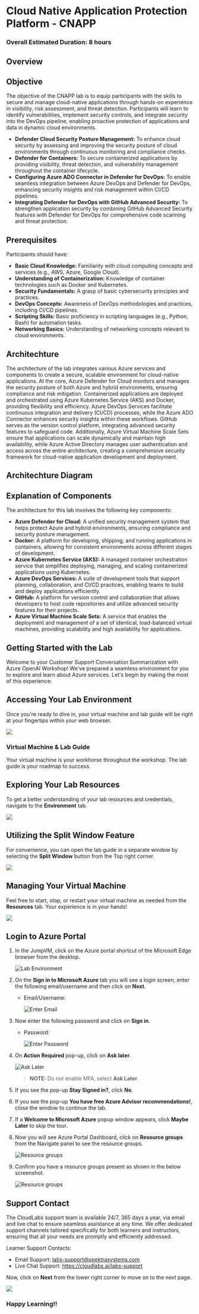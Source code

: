 # Cloud Native Application Protection Platform - CNAPP

### Overall Estimated Duration: 8 hours

## Overview



## Objective

The objective of the CNAPP lab is to equip participants with the skills to secure and manage cloud-native applications through hands-on experience in visibility, risk assessment, and threat detection. Participants will learn to identify vulnerabilities, implement security controls, and integrate security into the DevOps pipeline, enabling proactive protection of applications and data in dynamic cloud environments.

- **Defender Cloud Security Posture Management:** To enhance cloud security by assessing and improving the security posture of cloud environments through continuous monitoring and compliance checks. 
- **Defender for Containers:** To secure containerized applications by providing visibility, threat detection, and vulnerability management throughout the container lifecycle.
- **Configuring Azure ADO Connector in Defender for DevOps:** To enable seamless integration between Azure DevOps and Defender for DevOps, enhancing security insights and risk management within CI/CD pipelines.
- **Integrating Defender for DevOps with GitHub Advanced Security:** To strengthen application security by combining GitHub Advanced Security features with Defender for DevOps for comprehensive code scanning and threat protection.

## Prerequisites

Participants should have:

- **Basic Cloud Knowledge:** Familiarity with cloud computing concepts and services (e.g., AWS, Azure, Google Cloud).
- **Understanding of Containerization:** Knowledge of container technologies such as Docker and Kubernetes.
- **Security Fundamentals:** A grasp of basic cybersecurity principles and practices.
- **DevOps Concepts:** Awareness of DevOps methodologies and practices, including CI/CD pipelines.
- **Scripting Skills:** Basic proficiency in scripting languages (e.g., Python, Bash) for automation tasks.
- **Networking Basics:** Understanding of networking concepts relevant to cloud environments.

## Architechture

The architecture of the lab integrates various Azure services and components to create a secure, scalable environment for cloud-native applications. At the core, Azure Defender for Cloud monitors and manages the security posture of both Azure and hybrid environments, ensuring compliance and risk mitigation. Containerized applications are deployed and orchestrated using Azure Kubernetes Service (AKS) and Docker, providing flexibility and efficiency. Azure DevOps Services facilitate continuous integration and delivery (CI/CD) processes, while the Azure ADO Connector enhances security insights within these workflows. GitHub serves as the version control platform, integrating advanced security features to safeguard code. Additionally, Azure Virtual Machine Scale Sets ensure that applications can scale dynamically and maintain high availability, while Azure Active Directory manages user authentication and access across the entire architecture, creating a comprehensive security framework for cloud-native application development and deployment.

## Architechture Diagram



## Explanation of Components

The architecture for this lab involves the following key components:

- **Azure Defender for Cloud:** A unified security management system that helps protect Azure and hybrid environments, ensuring compliance and security posture management.
- **Docker:** A platform for developing, shipping, and running applications in containers, allowing for consistent environments across different stages of development.
- **Azure Kubernetes Service (AKS):** A managed container orchestration service that simplifies deploying, managing, and scaling containerized applications using Kubernetes.
- **Azure DevOps Services:** A suite of development tools that support planning, collaboration, and CI/CD practices, enabling teams to build and deploy applications efficiently.
- **GitHub:** A platform for version control and collaboration that allows developers to host code repositories and utilize advanced security features for their projects.
- **Azure Virtual Machine Scale Sets:** A service that enables the deployment and management of a set of identical, load-balanced virtual machines, providing scalability and high availability for applications.


## Getting Started with the Lab
 
Welcome to your Customer Support Conversation Summarization with Azure OpenAI Workshop! We've prepared a seamless environment for you to explore and learn about Azure services. Let's begin by making the most of this experience:
 
## Accessing Your Lab Environment
 
Once you're ready to dive in, your virtual machine and lab guide will be right at your fingertips within your web browser.

![](../media/labguide.png)

### Virtual Machine & Lab Guide
 
Your virtual machine is your workhorse throughout the workshop. The lab guide is your roadmap to success.
 
## Exploring Your Lab Resources
 
To get a better understanding of your lab resources and credentials, navigate to the **Environment** tab.
 
![](../media/env01.png)
 
## Utilizing the Split Window Feature
 
For convenience, you can open the lab guide in a separate window by selecting the **Split Window** button from the Top right corner.
 
![](../media/split01.png)
 
## Managing Your Virtual Machine
 
Feel free to start, stop, or restart your virtual machine as needed from the **Resources** tab. Your experience is in your hands!

![](../media/resourses.png)

## Login to Azure Portal

1. In the JumpVM, click on the Azure portal shortcut of the Microsoft Edge browser from the desktop.

   ![](images/img-3.png "Lab Environment")
   
1. On the **Sign in to Microsoft Azure** tab you will see a login screen, enter the following email/username and then click on **Next**.
   
   * Email/Username: **<inject key="AzureAdUserEmail" enableCopy="true"/>** 
   
     ![](images/image7.png "Enter Email")
     
1. Now enter the following password and click on **Sign in**.
   
   * Password: **<inject key="AzureAdUserPassword" enableCopy="true"/>**
   
     ![](images/image8.png "Enter Password")
     
1. On **Action Required** pop-up, click on **Ask later**.

   ![](images/ask-later.png "Ask Later")

   >**NOTE:** Do not enable MFA, select **Ask Later**.

1. If you see the pop-up **Stay Signed in?**, click **No**.

1. If you see the pop-up **You have free Azure Advisor recommendations!**, close the window to continue the lab.

1. If a **Welcome to Microsoft Azure** popup window appears, click **Maybe Later** to skip the tour.
   
1. Now you will see Azure Portal Dashboard, click on **Resource groups** from the Navigate panel to see the resource groups.

   ![](images/select-rg.png "Resource groups")
   
1. Confirm you have a resource groups present as shown in the below screenshot.

   ![](images/img-9.png "Resource groups")
   
## Support Contact
 
The CloudLabs support team is available 24/7, 365 days a year, via email and live chat to ensure seamless assistance at any time. We offer dedicated support channels tailored specifically for both learners and instructors, ensuring that all your needs are promptly and efficiently addressed.

Learner Support Contacts:
- Email Support: labs-support@spektrasystems.com
- Live Chat Support: https://cloudlabs.ai/labs-support

Now, click on **Next** from the lower right corner to move on to the next page.

![](../media/lab-next.png)

### Happy Learning!!
